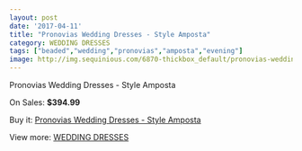 ```yaml
---
layout: post
date: '2017-04-11'
title: "Pronovias Wedding Dresses - Style Amposta"
category: WEDDING DRESSES
tags: ["beaded","wedding","pronovias","amposta","evening"]
image: http://img.sequinious.com/6870-thickbox_default/pronovias-wedding-dresses-style-amposta.jpg
---
```

Pronovias Wedding Dresses - Style Amposta

On Sales: **$394.99**
<a href="https://www.sequinious.com/wedding-dresses/2810-pronovias-wedding-dresses-style-amposta.html"><amp-img layout="responsive" width="600" height="600" src="//img.sequinious.com/6870-thickbox_default/pronovias-wedding-dresses-style-amposta.jpg" alt="Pronovias Wedding Dresses - Style Amposta 0" /></a>
<a href="https://www.sequinious.com/wedding-dresses/2810-pronovias-wedding-dresses-style-amposta.html"><amp-img layout="responsive" width="600" height="600" src="//img.sequinious.com/6872-thickbox_default/pronovias-wedding-dresses-style-amposta.jpg" alt="Pronovias Wedding Dresses - Style Amposta 1" /></a>
<a href="https://www.sequinious.com/wedding-dresses/2810-pronovias-wedding-dresses-style-amposta.html"><amp-img layout="responsive" width="600" height="600" src="//img.sequinious.com/6871-thickbox_default/pronovias-wedding-dresses-style-amposta.jpg" alt="Pronovias Wedding Dresses - Style Amposta 2" /></a>

Buy it: [Pronovias Wedding Dresses - Style Amposta](https://www.sequinious.com/wedding-dresses/2810-pronovias-wedding-dresses-style-amposta.html "Pronovias Wedding Dresses - Style Amposta")

View more: [WEDDING DRESSES](https://www.sequinious.com/2-wedding-dresses "WEDDING DRESSES")